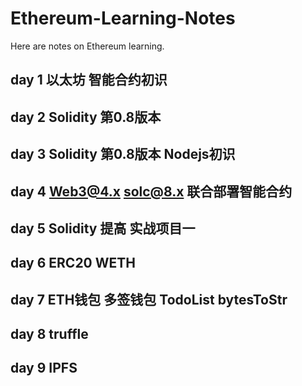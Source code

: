 # Ethereum-Learning-Notes

Here are notes on Ethereum learning.

## day 1 以太坊 智能合约初识

## day 2 Solidity 第0.8版本

## day 3 Solidity 第0.8版本 Nodejs初识

## day 4 Web3@4.x solc@8.x 联合部署智能合约

## day 5 Solidity 提高 实战项目一

## day 6 ERC20 WETH

## day 7 ETH钱包 多签钱包 TodoList bytesToStr

## day 8 truffle

## day 9 IPFS